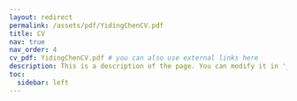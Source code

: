 ```yaml
---
layout: redirect
permalink: /assets/pdf/YidingChenCV.pdf
title: CV
nav: true
nav_order: 4
cv_pdf: YidingChenCV.pdf # you can also use external links here
description: This is a description of the page. You can modify it in '_pages/cv.md'. You can also change or remove the top pdf download button.
toc:
  sidebar: left
---
```

